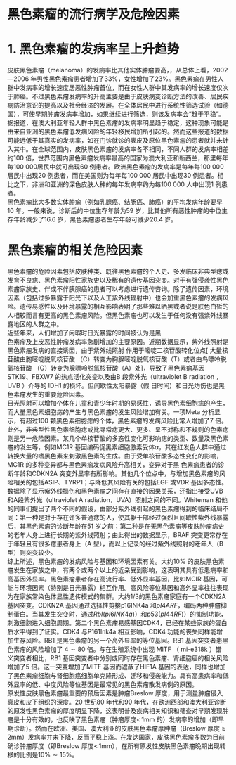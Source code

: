 # 黑色素瘤的流行病学及危险因素  
# 1.  黑色素瘤的发病率呈上升趋势  
皮肤黑色素瘤（melanoma）的发病率比其他实体肿瘤要高，，从总体上看，2002—2006 年男性黑色素瘤患者增加了$33\%$，女性增加了$23\%$。黑色素瘤在男性人群中发病率的增长速度居恶性肿瘤首位，而在女性人群中其发病率的增长速度仅次于肺癌。不过黑色素瘤发病率的升高主要是由于皮肤病变诊断方法的改善、居民疾病防治意识的提高以及社会经济的发展。在全体居民中进行系统性筛选试验（如德国），可使早期肿瘤发病率增加，如果继续进行筛选，则该发病率会“趋于平稳”。据报道，在澳大利亚年轻人群中黑色素瘤的发病率明显趋于稳定，这种现象可能是由来自亚洲的黑色素瘤低发病风险的年轻移民增加所引起的。然而这些报道的数据可能远低于其真实的发病率，如在门诊就诊的表皮及原位黑色素瘤的患者就并未计入其中。在全球范围内，皮肤黑色素瘤的发病率各不相同，不同人群的发病率相差约100 倍，世界范围内黑色素瘤发病率最高的国家为澳大利亚和新西兰，那里每年每100 000居民中就可出现60 例患者。欧洲黑色素瘤的发病率是每年每100 000 居民中出现20 例患者，而在美国则为每年每100 000 居民中出现30 例患者。相比之下，非洲和亚洲的深色皮肤人种的每年发病率约为每100 000 人中出现1 例患者。  
黑色素瘤比大多数实体肿瘤（例如乳腺癌、结肠癌、肺癌）的平均发病年龄要早10 年。一般来说，诊断后的中位生存年龄为59 岁，比其他所有恶性肿瘤的中位生存年龄减少了16.6 岁，黑色素瘤患者生存年龄可减少20.4 岁。  
#  黑色素瘤的相关危险因素  
黑色素瘤的危险因素包括皮肤种类、既往黑色素瘤的个人史、多发临床非典型痣或发育不良痣、黑色素瘤阳性家族史以及稀有的遗传基因突变。对于有强侵袭性黑色素瘤家族史、伴或不伴胰腺癌的患者可以考虑进行遗传咨询。除了遗传因素，环境因素（包括过多暴露于阳光下以及人工紫外线辐射中）也会加重黑色素瘤的发病风险。遗传易感性以及环境暴露的相互影响表明了那些难以晒黑或者说是肤色白皙的人相较而言有更高的黑色素瘤风险。但黑色素瘤也可以发生于任何没有强紫外线暴露地区的人群之中。  
近些年来，人们增加了闲暇时日光暴露的时间被认为是黑  
色素瘤及上皮恶性肿瘤发病率急剧增加的主要原因。近期数据显示，紫外线照射是黑色素瘤发病的直接诱因，由于紫外线照射 作用于嘧啶二核苷酸转化位点[ 大量核苷酸由胞嘧啶脱氧核苷酸
（C）转变为胸腺嘧啶脱氧核苷酸（T）或者由鸟嘌呤脱氧核苷酸
（G）转变为腺嘌呤脱氧核苷酸（A）处]，导致了黑色素瘤基因STK19、FBXW7 的热点活化突变以及由B 段紫外光（ultraviolet B radiation ， UVB ）介导的 IDH1  的损坏。但间歇性太阳暴露（假 日时间）和日光灼伤也是黑色素瘤发生的重要危险因素。  
日光照射可以增加个体在儿童和青少年时期的易感性，诱导黑色素细胞痣的产生，而大量黑色素细胞痣的产生与黑色素瘤的发生风险增加有关。一项Meta 分析显示，有超过100 颗黑色素细胞痣的个体，黑色素瘤的发病风险比常人增加了7 倍。此外，非典型性黑色素细胞痣或比寻常痣更大、更多、呈不对称和不规则的色素痣则是另一危险因素。某几个单核苷酸的多态性变化可影响痣的类型、数量及黑色素瘤的发生等，例如MC1R 基因编码促黑素细胞激素受体$\alpha$，其在红发色人群中通过转换大量的嗜黑色素来刺激黑色素的生成。由于受单核苷酸多态性变化的影响，MC1R  的多种变异都与黑色素瘤发病风险升高相关，变异对于黑 色素瘤患者的诊断年龄和CDKN2A 突变外显率有所影响。其他几个位点中，与增加黑色素瘤的风险相关的包括ASIP、TYRP1；与降低其风险有关的包括EGF 或VDR 基因多态性。数据除了显示紫外线损伤和黑色素瘤之间存在直接的因果关系，还指出接受UVB和A段紫外光（ultraviolet A radiation，UVA）照射之间的不同。Whiteman 和他的同事们提出了两个不同的假设，由部分紫外线引起的黑色素瘤得到的临床结局不同：第一种是对于存在许多普通痣的人，使其躯干部经过强烈且间歇性紫外线暴露后，其黑色素瘤的诊断年龄在51 岁之前；第二种是在无黑色素瘤等皮肤肿瘤病史的老年人身上进行长期的紫外线照射；由此得出的数据显示，BRAF 突变更常存在于年轻且有很多痣患者身上（A 型），而以上记录的经过紫外线照射的老年人（B 型）则突变较少。  
综上所述，黑色素瘤的发病风险与基因和环境因素有关。大约$10\%$ 的皮肤黑色素瘤发生在家族之中，有两个或两个以上的近亲受到影响，这表明其具有低患病率和高基因外显率。黑色素瘤患者存在高流行率、低外显率基因，比如MCIR 基因，可能与环境因素（特别是日光暴露）相互作用。高风险等位基因和高外显率往往表现为在家族常染色体显性遗传模式的集群。大约1/3的黑色素瘤家庭有一个CDKN2A 基因突变。CDKN2A 基因通过选择性剪接p16INK4a 和$p I4A R F$，编码两种肿瘤抑制蛋白。当其发生突变时，通过$R b I\left(p I6I N K4a\right)$）和$p53\left(p I44R F\right)$）的抑制功能，刺激细胞进入细胞周期。第二个黑色素瘤易感基因CDK4，已经在某些家族的蛋白质水平得到了证实。CDK4 与P161Ink4a 相互影响，CDK4 功能的丧失同样能增加生存风险。RB1 是黑色素瘤的另一个高外显率的等位基因。RB1 基因突变者患黑色素瘤的风险增加了 $4\sim80$  倍。与在生殖系统中出现 MITF （ mi-e318k ）错  
义突变者相比，RB1 基因突变者中分别或同时存在黑色素瘤、肾细胞癌的相关风险增加了5 倍。这一突变增加了MITF 基因而遮蔽了HIF1A 基因的表达，同样也增加了黑色素瘤细胞与肾细胞癌细胞单克隆形成、迁移和侵袭能力。具有高患病率和低外显率的低、中度风险等位基因是最常见的黑色素瘤散发病例的原因。  
原发性皮肤黑色素瘤最重要的预后因素是肿瘤Breslow 厚度，用于测量肿瘤侵入真皮和皮下组织的深度。20 世纪80 年代和90 年代，在欧洲西部和澳大利亚诊断的原发性黑色素瘤的厚度明显下降，这表明普及疾病相关知识和筛查对早期发现肿瘤是十分有效的，也反映了黑色素瘤（肿瘤厚度$<\,1\mathrm{mm}$ 的）发病率的增加（即早期诊断）。然而在欧洲、美国、澳大利亚的皮肤黑色素瘤厚肿瘤（Breslow 厚度$\geqslant2\mathrm{mm}$）发病率并未下降，反而平稳上涨。在发达国家，皮肤黑色素瘤多数为目前确诊肿瘤厚度（即Breslow 厚度$<\,1\mathrm{mm}$），在所有原发性皮肤黑色素瘤晚期出现转移的比例是$10\%\sim15\%$。  
